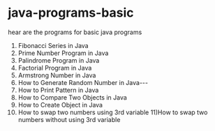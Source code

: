 # java-programs-basic
hear are the programs for basic java programs 
1) Fibonacci Series in Java
2) Prime Number Program in Java
3) Palindrome Program in Java
4) Factorial Program in Java
5) Armstrong Number in Java
6) How to Generate Random Number in Java---
7) How to Print Pattern in Java
8) How to Compare Two Objects in Java
9) How to Create Object in Java
10) How to swap two numbers using 3rd variable
11)How to swap two numbers without using 3rd variable
